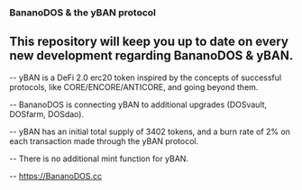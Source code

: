 ### BananoDOS & the yBAN protocol

## This repository will keep you up to date on every new development regarding BananoDOS & yBAN.

-- yBAN is a DeFi 2.0 erc20 token inspired by the concepts of successful protocols, like CORE/ENCORE/ANTICORE, and going beyond them.

-- BananoDOS is connecting yBAN to additional upgrades (DOSvault, DOSfarm, DOSdao).

-- yBAN has an initial total supply of 3402 tokens, and a burn rate of 2% on each transaction made through the yBAN protocol.

-- There is no additional mint function for yBAN.

-- https://BananoDOS.cc
